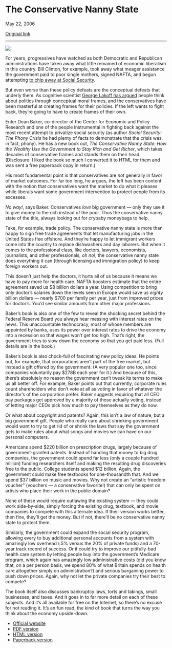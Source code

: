 The Conservative Nanny State
============================

May 22, 2006

[Original link](http://www.aaronsw.com/weblog/cns)

* * * * *

[![](image1_cns)](http://www.conservativenannystate.org/)

For years, progressives have watched as both Democratic and Republican
administrations have taken away what little remained of economic
liberalism in this country. Bill Clinton, for example, took away what
meager assistance the government paid to poor single mothers, signed
NAFTA, and begun attempting [to chip away at Social
Security](http://www.pbs.org/newshour/bb/fedagencies/jan-june98/security_4-7a.html).

But even worse than these policy defeats are the conceptual defeats that
underly them. As cognitive scientist [George Lakoff has
argued](http://www.aaronsw.com/weblog/001118) people think about
politics through conceptual moral frames, and the conservatives have
been masterful at creating frames for their policies. If the left wants
to fight back, they’re going to have to create frames of their own.

Enter Dean Baker, co-director of the Center for Economic and Policy
Research and one of the people instrumental in fighting back against the
most recent attempt to privatize social security (as author *Social
Security: The Phony Crisis* he had plenty of facts to demonstrate that
the crisis was, in fact, phony). He has a new book out, *The
Conservative Nanny State: How the Wealthy Use the Government to Stay
Rich and Get Richer*, which takes decades of conservative frames and
stands them on their head. (Disclosure: I liked the book so much I
converted it to HTML for them and was sent a free paperback copy in
return.)

His most fundamental point is that conservatives are *not* generally in
favor of market outcomes. For far too long, he argues, the left has been
content with the notion that conservatives want the market to do what it
pleases while liberals want some government intervention to protect
people from its excesses.

*No way!*, says Baker. Conservatives *love* big government — only they
use it to give money to the rich instead of the poor. Thus the
conservative nanny state of the title, always looking out for crybaby
moneybags to help.

Take, for example, trade policy. The conservative nanny state is more
than happy to sign free trade agreements that let manufacturing jobs in
the United States flee offshore. And they’re happy to let immigrant
workers come into the country to replace dishwashers and day laborers.
But when it comes to the professional class, like doctors, lawyers,
economists, journalists, and other professionals, *oh no!*, the
conservative nanny state does everything it can (through licensing and
immigration policy) to keep foreign workers out.

This doesn’t just help the doctors, it hurts all of us because it means
we have to pay more for health care. NAFTA boosters estimate that the
entire agreement saved us \$8 billion dollars a year. Using competition
to bring only doctor’s salaries down the levels seen in Europe would
save us *eighty* billion dollars — nearly \$700 per family per year,
just from improved prices for doctor’s. You’d see similar amounts from
other major professions.

Baker’s book is also one of the few to reveal the shocking secret behind
the Federal Reserve Board you always hear messing with interest rates on
the news. This unaccountable technocracy, most of whose members are
appointed by banks, uses its power over interest rates to drive the
economy into a recession so that wages won’t get too high. That’s right,
the government tries to slow down the economy so that you get paid less.
(Full details are in the book.)

Baker’s book is also chock-full of fascinating new policy ideas. He
points out, for example, that corporations aren’t part of the free
market, but instead a gift offered by the government. (A very popular
one too, since companies voluntarily pay \$278B each year for it.) And
because of this, there’s absolutely no reason the government can’t tweak
its terms to make us all better off. For example, Baker points out that
currently, corporate rules count shareholders who don’t vote at all as
voting in favor of whatever the director’s of the corporation prefer.
Baker suggests requiring that all CEO pay packages get approved by a
majority of those actually voting, instead of letting major CEOs pick
how much to pay themselves as they do now.

Or what about copyright and patents? Again, this isn’t a law of nature,
but a big government gift. People who really care about shrinking
government would want to try to get rid of or shrink the laws that say
the government gets to make rules about what songs and movies we can
have on our personal computers.

Americans spend \$220 billion on prescription drugs, largely because of
government-granted patents. Instead of handing that money to big drug
companies, the government could spend far less (only a couple hundred
million) funding researchers itself and making the resulting drug
discoveries free to the public. College students spend \$12 billion.
Again, the government could make free textbooks for one-thousandth that.
And we spend \$37 billion on music and movies. Why not create an
“artistic freedom voucher” (vouchers — a conservative favorite!) that
can only be spent on artists who place their work in the public domain?

None of these would require outlawing the existing system — they could
work side-by-side, simply forcing the existing drug, textbook, and movie
companies to compete with this alternate idea. If their version works
better, then fine, they’ll get the money. But if not, there’ll be no
conservative nanny state to protect them.

Similarly, the government could expand the social security program,
allowing every to buy additional personal accounts from a system with
amazingly low overhead (.5% versus the 20% of private funds) and a
70-year track record of success. Or it could try to improve our
pitifully-bad health care system by letting people buy into the
government’s Medicare program, which again has amazingly low
administrative costs (did you know that, on a per person basis, we spend
80% of what Britain spends on health care altogether simply on
administration?) and serious bargaining power to push down prices.
Again, why not let the private companies try their best to compete?

The book itself also discusses bankruptcy laws, torts and takings, small
businesses, and taxes. And it goes in to far more detail on each of
these subjects. And it’s all available for free on the Internet, so
there’s no excuse for not reading it. It’s an fun read, the kind of book
that turns the way you think about the economy upside-down.

-   [Official website](http://www.conservativenannystate.org/)
-   [PDF version](http://www.conservativenannystate.org/cnswebbook.pdf)
-   [HTML version](http://www.conservativenannystate.org/cns.html)
-   [Paperback version](http://www.lulu.com/content/301875)


[image1_cns]: image1_cns.jpg